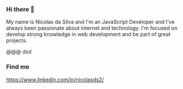 ### Hi there 👋

My name is Nicolas da Silva and I'm an JavaScript Developer and I've always been passionate about internet and technology. I'm focused on develop strong knowledge in web development and be part of great projects.

@@@ dsd

### Find me
https://www.linkedin.com/in/nicolasds2/


